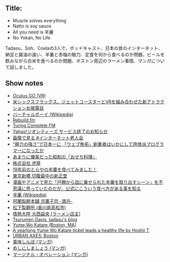 ## Title: 
- Muscle solves everything
- Natto is soy sauce
- All you need is 羊羹
- No Yokan, No Life

Tadasu、Soh、Coelaの3人で、ポッドキャスト、日本の昔のインターネット、納豆と醤油の違い、羊羹と赤福の魅力、定食を何から食べるのか問題、ビールを飲みながら白米を食べるのか問題、ボストン周辺のラーメン事情、マンガについて話しました。

## Show notes
- [Oculus GO (VR)](https://www.oculus.com/go/)
- [米シックスフラッグス、ジェットコースターとVRを組み合わせた新アトラクションお披露目](http://ar-bito.com/2017/04/06/%E7%B1%B3%E3%82%B7%E3%83%83%E3%82%AF%E3%82%B9%E3%83%95%E3%83%A9%E3%83%83%E3%82%B0%E3%82%B9%E3%80%81%E3%82%B8%E3%82%A7%E3%83%83%E3%83%88%E3%82%B3%E3%83%BC%E3%82%B9%E3%82%BF%E3%83%BC%E3%81%A8vr%E3%82%92/)
- [バーチャルボーイ (Wikipedia)](https://ja.wikipedia.org/wiki/%E3%83%90%E3%83%BC%E3%83%81%E3%83%A3%E3%83%AB%E3%83%9C%E3%83%BC%E3%82%A4)
- [Rebuild.fm](http://rebuild.fm)
- [Turing Complete FM](https://turingcomplete.fm/)
- [Yahoo!ジオシティーズ サービス終了のお知らせ](https://info-geocities.yahoo.co.jp/close/index.html)
- [画像で見る #インターネット老人会](https://togetter.com/li/840220)
- [“握力の強さ”で日本一に 「ウェブ魚拓」創業者はいかにして肉体派プログラマーになったか](https://orcarl.com/gyotaku2/)
- [あまりに優美だった昭和の「おせち料理」](https://myjitsu.jp/archives/39953)
- [株式会社 虎屋](https://www.toraya-group.co.jp/)
- [19年前のとらやの羊羹を食べてみました！](https://blog-mareeba.com/2018/04/21/yo-kan/)
- [東京新橋 切腹最中の新正堂](http://www.shinshodoh.co.jp/)
- [漫画やアニメで見た「戸棚から皿に乗せられた羊羹を取り出すシーン」を不思議に思っていたのだが、公式にこういう食べ方がある事を知る](https://togetter.com/li/1302555)
- [羊羹 (Wikipedia)](https://ja.wikipedia.org/wiki/%E7%BE%8A%E7%BE%B9)
- [阿闍梨餅本舗 京菓子司 -満月-](http://www.ajyarimochi.com/)
- [松下製麺所 (香川県高松市)](https://tabelog.com/kagawa/A3703/A370302/37000128/)
- [情熱大陸 大西益央 [ラーメン店主]](https://www.mbs.jp/jounetsu/2019/02_24.shtml)
- [Tsurumen Davis, tadasu's blog](https://snk-u.tumblr.com/post/183155751311/tsurumen-davis)
- [Yume Wo Katare (Boston, MA)](https://www.yumewokatare.com/)
- [A yearlong Yume Wo Katare ticket leads a healthy life by Hoshii T](https://drive.google.com/file/d/1A2Odd9QrlXGpfVKmaZ-iXTyuSdlVfGNX/view?fbclid=IwAR3uNdCcW79PrKorfoFq7m4_sQkwXwguz5yEyuWx6vhwQx9UX64wu7eMfoA)
- [URBAN AXES: Boston](https://urbanaxes.com/boston/)
- [美味しんぼ (マンガ)](https://www.amazon.co.jp/dp/B00AQRC8XE/ref=dp-kindle-redirect?_encoding=UTF8&btkr=1)
- [めしにしましょう (マンガ)](https://www.amazon.co.jp/dp/B01N8Q8DA7/ref=dp-kindle-redirect?_encoding=UTF8&btkr=1)
- [マージナル・オペレーション (マンガ)](https://www.amazon.co.jp/%E3%83%9E%E3%83%BC%E3%82%B8%E3%83%8A%E3%83%AB%E3%83%BB%E3%82%AA%E3%83%9A%E3%83%AC%E3%83%BC%E3%82%B7%E3%83%A7%E3%83%B3%EF%BC%88%EF%BC%91%EF%BC%89-%E3%82%A2%E3%83%95%E3%82%BF%E3%83%8C%E3%83%BC%E3%83%B3%E3%82%B3%E3%83%9F%E3%83%83%E3%82%AF%E3%82%B9-%E8%8A%9D%E6%9D%91%E8%A3%95%E5%90%8F-ebook/dp/B00HD9J0ZW)
